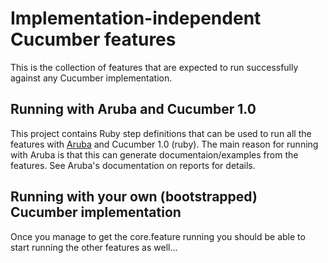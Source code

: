 # Implementation-independent Cucumber features

This is the collection of features that are expected to run successfully against any Cucumber implementation.

## Running with Aruba and Cucumber 1.0

This project contains Ruby step definitions that can be used to run all the features with [Aruba](https://github.com/cucumber/aruba) and Cucumber 1.0 (ruby). The main reason for running with Aruba is that this can generate documentaion/examples from the features. See Aruba's documentation on reports for details.

## Running with your own (bootstrapped) Cucumber implementation

Once you manage to get the core.feature running you should be able to start running the other features as well...

